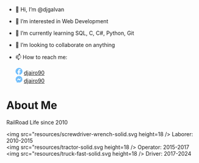 - 👋 Hi, I’m @djgalvan
- 👀 I’m interested in Web Development
- 🌱 I’m currently learning SQL, C, C#, Python, Git
- 💞️ I’m looking to collaborate on anything
- 📫 How to reach me:

  <img src="resources/facebook.svg" height=18 />   [djairo90](https://www.facebook.com/djairo90/) <br />
  <img src="resources/facebook-messenger.svg" height=18 />   [djairo90](https://m.me/djairo90)

# About Me

RailRoad Life since 2010

<img src="resources/screwdriver-wrench-solid.svg height=18 />  Laborer:     2010-2015 <br />
<img src="resources/tractor-solid.svg height=18 />  Operator:    2015-2017 <br />
<img src="resources/truck-fast-solid.svg height=18 />  Driver:      2017-2024 <br />


<!---
djgalvan/djgalvan is a ✨ special ✨ repository because its `README.md` (this file) appears on your GitHub profile.
You can click the Preview link to take a look at your changes.
--->
